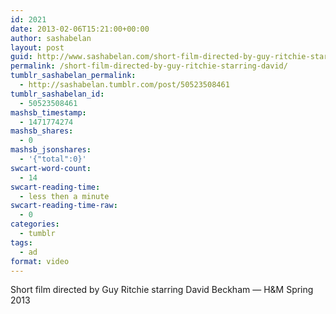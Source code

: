 ```yaml
---
id: 2021
date: 2013-02-06T15:21:00+00:00
author: sashabelan
layout: post
guid: http://www.sashabelan.com/short-film-directed-by-guy-ritchie-starring-david/
permalink: /short-film-directed-by-guy-ritchie-starring-david/
tumblr_sashabelan_permalink:
  - http://sashabelan.tumblr.com/post/50523508461
tumblr_sashabelan_id:
  - 50523508461
mashsb_timestamp:
  - 1471774274
mashsb_shares:
  - 0
mashsb_jsonshares:
  - '{"total":0}'
swcart-word-count:
  - 14
swcart-reading-time:
  - less then a minute
swcart-reading-time-raw:
  - 0
categories:
  - tumblr
tags:
  - ad
format: video
---
```

Short film directed by Guy Ritchie starring David Beckham &#8212; H&M Spring 2013